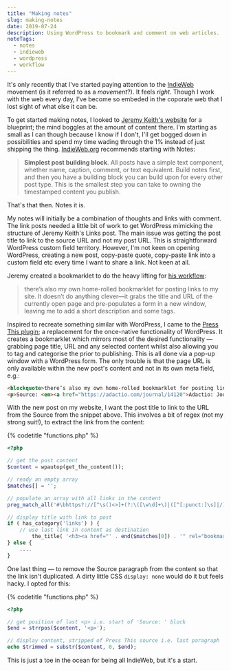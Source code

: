 ```yaml
---
title: "Making notes"
slug: making-notes
date: 2019-07-24
description: Using WordPress to bookmark and comment on web articles.
noteTags:
  - notes
  - indieweb
  - wordpress
  - workflow
---
```


It's only recently that I've started paying attention to the [IndieWeb](https://indieweb.org/) movement (is it referred to as a _movement_?). It feels _right_. Though I work with the web every day, I've become so embeded in the coporate web that I lost sight of what else it can be.

To get started making notes, I looked to [Jeremy Keith's website](https://adactio.com) for a blueprint; the mind boggles at the amount of content there. I'm starting as small as I can though because I know if I don't, I'll get bogged down in possibilities and spend my time wading through the 1% instead of just shipping the thing. [IndieWeb.org](https://indieweb.org/) recommends starting with Notes:

> **Simplest post building block**. All posts have a simple text component, whether name, caption, comment, or text equivalent. Build notes first, and then you have a building block you can build upon for every other post type. This is the smallest step you can take to owning the timestamped content you publish.

That's that then. Notes it is.

My notes will initially be a combination of thoughts and links with comment. The link posts needed a little bit of work to get WordPress mimicking the structure of Jeremy Keith's Links post. The main issue was getting the post title to link to the source URL and not my post URL. This is straightforward WordPress custom field territory. However, I'm not keen on opening WordPress, creating a new post, copy-paste quote, copy-paste link into a custom field etc every time I want to share a link. Not keen at all.

Jeremy created a bookmarklet to do the heavy lifting for [his workflow](https://adactio.com/journal/14120):

> there’s also my own home-rolled bookmarklet for posting links to my site. It doesn’t do anything clever—it grabs the title and URL of the currently open page and pre-populates a form in a new window, leaving me to add a short description and some tags.

Inspired to recreate something similar with WordPress, I came to the [Press This plugin](https://wordpress.org/plugins/press-this/); a replacement for the once-native functionality of WordPress. It creates a bookmarklet which mirrors most of the desired functionality — grabbing page title, URL and any selected content whilst also allowing you to tag and categorise the prior to publishing. This is all done via a pop-up window with a WordPress form. The only trouble is that the page URL is only available within the new post's content and not in its own meta field, e.g.:

``` html
<blockquote>there’s also my own home-rolled bookmarklet for posting links to my site. It doesn’t do anything clever—it grabs the title and URL of the currently open page and pre-populates a form in a new window, leaving me to add a short description and some tags.</blockquote>
<p>Source: <em><a href="https://adactio.com/journal/14120">Adactio: Journal—Links, tags, and feeds</a></em></p>
```

With the new post on my website, I want the post title to link to the URL from the Source from the snippet above. This involves a bit of regex (not my strong suit!), to extract the link from the content:

{% codetitle "functions.php" %}

``` php
<?php

// get the post content
$content = wpautop(get_the_content());

// ready an empty array
$matches[] = '';

// populate an array with all links in the content 
preg_match_all('#\bhttps?://[^\s()<>]+(?:\([\w\d]+\)|([^[:punct:]\s]|/))#', $content, $matches);

// display title with link to post
if ( has_category('links') ) {
    // use last link in content as destination
        the_title( '<h3><a href="' . end($matches[0]) . '" rel="bookmark">', '</a></h3>' );
} else {
    ....
}
```

One last thing — to remove the Source paragraph from the content so that the link isn't duplicated. A dirty little CSS `display: none` would do it but feels hacky. I opted for this:

{% codetitle "functions.php" %}

``` php
<?php

// get position of last <p> i.e. start of 'Source: ' block
$end = strrpos($content, '<p>');

// display content, stripped of Press This source i.e. last paragraph
echo $trimmed = substr($content, 0, $end);
```

This is just a toe in the ocean for being all IndieWeb, but it's a start.
